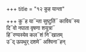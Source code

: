 +++
title = "१२ कुह यान्ता"

+++
कु᳓ह या᳓न्ता सुष्टुतिं᳓ काविय᳓स्य  
दि᳓वो नपाता वृषणा शयुत्रा᳓  
हि᳓रण्यस्येव कल᳓शं नि᳓खातम्  
उ᳓द् ऊपथुर् दशमे᳓ अश्विना᳓हन्